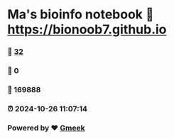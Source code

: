 # Ma's bioinfo notebook :link: https://bionoob7.github.io 
### :page_facing_up: [32](https://bionoob7.github.io/tag.html) 
### :speech_balloon: 0 
### :hibiscus: 169888 
### :alarm_clock: 2024-10-26 11:07:14 
### Powered by :heart: [Gmeek](https://github.com/Meekdai/Gmeek)
